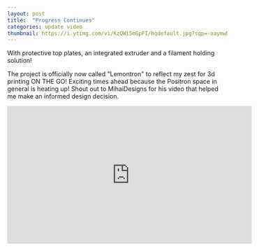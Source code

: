```yaml
---
layout: post
title:  "Progress Continues"
categories: update video
thumbnail: https://i.ytimg.com/vi/KzQWi5mGpFI/hqdefault.jpg?sqp=-oaymwEcCNACELwBSFXyq4qpAw4IARUAAIhCGAFwAcABBg==&rs=AOn4CLDJbn47arlZRZHk9aT1MCzQp9vzhw
---
```


With protective top plates, an integrated extruder and a filament holding solution!

The project is officially now called "Lemontron" to reflect my zest for 3d printing ON THE GO! Exciting times ahead because
the Positron space in general is heating up! Shout out to MihaiDesigns for his video that helped me make an informed
design decision.

<iframe width="560" height="315" src="https://www.youtube.com/embed/KzQWi5mGpFI?si=FT-TKZtp7uA9_y4m" title="YouTube video player" frameborder="0" allow="accelerometer; autoplay; clipboard-write; encrypted-media; gyroscope; picture-in-picture; web-share" referrerpolicy="strict-origin-when-cross-origin" allowfullscreen></iframe>
